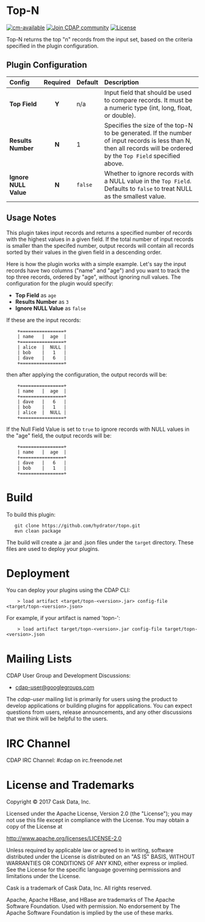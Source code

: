 # Top-N

[![cm-available](https://cdap-users.herokuapp.com/assets/cm-available.svg)](https://docs.cdap.io/cdap/current/en/integrations/cask-market.html)
<a href="https://cdap-users.herokuapp.com/"><img alt="Join CDAP community" src="https://cdap-users.herokuapp.com/badge.svg?t=1"/></a> [![License](https://img.shields.io/badge/License-Apache%202.0-blue.svg)](https://opensource.org/licenses/Apache-2.0)


Top-N returns the top "n" records from the input set, based on the criteria specified in the plugin configuration.


## Plugin Configuration

| Config | Required | Default | Description |
| :------------ | :------: | :----- | :---------- |
| **Top Field** | **Y** | n/a | Input field that should be used to compare records. It must be a numeric type (int, long, float, or double).|
| **Results Number** | **N** | 1 | Specifies the size of the top-N to be generated. If the number of input records is less than N, then all records will be ordered by the `Top Field` specified above.  |
| **Ignore NULL Value** | **N** | `false` | Whether to ignore records with a NULL value in the `Top Field`. Defaults to `false` to treat NULL as the smallest value. |


## Usage Notes

This plugin takes input records and returns a specified number of records with the highest values
in a given field. If the total number of input records is smaller than the specifed number,
output records will contain all records sorted by their values in the given field in a
descending order.

Here is how the plugin works with a simple example. Let's say the input records
have two columns ("name" and "age") and you want to track the top three records, ordered by "age",
without ignoring null values. The configuration for the plugin would specify:

* **Top Field** as `age`
* **Results Number** as `3`
* **Ignore NULL Value** as `false`

If these are the input records:

        +================+
        | name   |  age  |
        +================+
        | alice  |  NULL |
        | bob    |   1   |
        | dave   |   6   |
        +================+

then after applying the configuration, the output records will be:

        +================+
        | name   |  age  |
        +================+
        | dave   |   6   |
        | bob    |   1   |
        | alice  |  NULL |
        +================+

If the Null Field Value is set to `true` to ignore records with NULL values in the "age" field, the output records will be:

        +================+
        | name   |  age  |
        +================+
        | dave   |   6   |
        | bob    |   1   |
        +================+

# Build
To build this plugin:

       git clone https://github.com/hydrator/topn.git
       mvn clean package   

The build will create a .jar and .json files under the `target` directory.
These files are used to deploy your plugins.

# Deployment

You can deploy your plugins using the CDAP CLI:

        > load artifact <target/topn-<version>.jar> config-file <target/topn-<version>.json>

For example, if your artifact is named 'topn-<version>':

        > load artifact target/topn-<version>.jar config-file target/topn-<version>.json
    
# Mailing Lists

CDAP User Group and Development Discussions:

* [cdap-user@googlegroups.com](https://groups.google.com/d/forum/cdap-user>)

The *cdap-user* mailing list is primarily for users using the product to develop
applications or building plugins for appplications. You can expect questions from 
users, release announcements, and any other discussions that we think will be helpful 
to the users.

# IRC Channel

CDAP IRC Channel: #cdap on irc.freenode.net

# License and Trademarks

Copyright © 2017 Cask Data, Inc.

Licensed under the Apache License, Version 2.0 (the "License"); you may not use this file except
in compliance with the License. You may obtain a copy of the License at

http://www.apache.org/licenses/LICENSE-2.0

Unless required by applicable law or agreed to in writing, software distributed under the 
License is distributed on an "AS IS" BASIS, WITHOUT WARRANTIES OR CONDITIONS OF ANY KIND, 
either express or implied. See the License for the specific language governing permissions 
and limitations under the License.

Cask is a trademark of Cask Data, Inc. All rights reserved.

Apache, Apache HBase, and HBase are trademarks of The Apache Software Foundation. Used with
permission. No endorsement by The Apache Software Foundation is implied by the use of these marks. 

